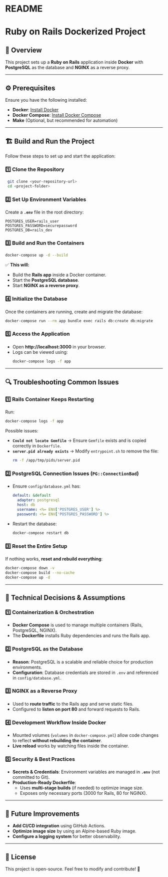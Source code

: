 # README

# Ruby on Rails Dockerized Project

## 📌 Overview
This project sets up a **Ruby on Rails** application inside **Docker** with **PostgreSQL** as the database and **NGINX** as a reverse proxy.

---
## ⚙️ Prerequisites
Ensure you have the following installed:
- **Docker**: [Install Docker](https://docs.docker.com/get-docker/)
- **Docker Compose**: [Install Docker Compose](https://docs.docker.com/compose/install/)
- **Make** (Optional, but recommended for automation)

---
## 🏗️ Build and Run the Project
Follow these steps to set up and start the application:

### **1️⃣ Clone the Repository**
```sh
 git clone <your-repository-url>
 cd <project-folder>
```

### **2️⃣ Set Up Environment Variables**
Create a **`.env`** file in the root directory:
```env
POSTGRES_USER=rails_user
POSTGRES_PASSWORD=securepassword
POSTGRES_DB=rails_dev
```

### **3️⃣ Build and Run the Containers**
```sh
docker-compose up -d --build
```
✅ **This will:**
- Build the **Rails app** inside a Docker container.
- Start the **PostgreSQL database**.
- Start **NGINX as a reverse proxy**.

### **4️⃣ Initialize the Database**
Once the containers are running, create and migrate the database:
```sh
docker-compose run --rm app bundle exec rails db:create db:migrate
```

### **5️⃣ Access the Application**
- Open **http://localhost:3000** in your browser.
- Logs can be viewed using:
  ```sh
  docker-compose logs -f app
  ```

---
## 🔍 Troubleshooting Common Issues

### **1️⃣ Rails Container Keeps Restarting**
Run:
```sh
docker-compose logs -f app
```
Possible issues:
- **`Could not locate Gemfile`** → Ensure `Gemfile` exists and is copied correctly in `Dockerfile`.
- **`server.pid already exists`** → Modify `entrypoint.sh` to remove the file:
  ```sh
  rm -f /app/tmp/pids/server.pid
  ```

### **2️⃣ PostgreSQL Connection Issues (`PG::ConnectionBad`)**
- Ensure `config/database.yml` has:
  ```yaml
  default: &default
    adapter: postgresql
    host: db
    username: <%= ENV['POSTGRES_USER'] %>
    password: <%= ENV['POSTGRES_PASSWORD'] %>
  ```
- Restart the database:
  ```sh
  docker-compose restart db
  ```

### **3️⃣ Reset the Entire Setup**
If nothing works, **reset and rebuild everything**:
```sh
docker-compose down -v
docker-compose build --no-cache
docker-compose up -d
```

---
## 📖 Technical Decisions & Assumptions

### **1️⃣ Containerization & Orchestration**
- **Docker Compose** is used to manage multiple containers (Rails, PostgreSQL, NGINX).
- The **Dockerfile** installs Ruby dependencies and runs the Rails app.

### **2️⃣ PostgreSQL as the Database**
- **Reason**: PostgreSQL is a scalable and reliable choice for production environments.
- **Configuration**: Database credentials are stored in `.env` and referenced in `config/database.yml`.

### **3️⃣ NGINX as a Reverse Proxy**
- Used to **route traffic** to the Rails app and serve static files.
- Configured to **listen on port 80** and forward requests to Rails.

### **4️⃣ Development Workflow Inside Docker**
- Mounted volumes (`volumes` in `docker-compose.yml`) allow code changes to reflect **without rebuilding the container**.
- **Live reload** works by watching files inside the container.

### **5️⃣ Security & Best Practices**
- **Secrets & Credentials**: Environment variables are managed in **`.env`** (not committed to Git).
- **Production-Ready Dockerfile**:
  - Uses **multi-stage builds** (if needed) to optimize image size.
  - Exposes only necessary ports (3000 for Rails, 80 for NGINX).

---
## 🎯 Future Improvements
- **Add CI/CD integration** using GitHub Actions.
- **Optimize image size** by using an Alpine-based Ruby image.
- **Configure a logging system** for better observability.

---
## 📜 License
This project is open-source. Feel free to modify and contribute! 🚀

